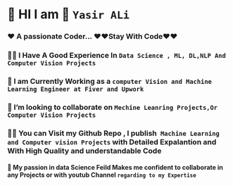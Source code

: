 # 🔭    HI I am  👋     `Yasir ALi ` 

### ❤️  A passionate Coder... ❤️❤️Stay With Code❤️❤️




### 👨‍🔬 I Have A Good Experience In `Data Science , ML, DL,NLP And Computer Vision Projects `




### 👀 I am Currently Working as a `computer Vision and Machine Learning Engineer at Fiver and Upwork`



###  👯 I’m looking to collaborate on `Mechine Leanring Projects,Or Computer Vision Projects`




### 👨‍💻  You can Visit my Github Repo , I publish` Machine Learning and Computer vision Projects` with Detailed Expalantion and With High Quality and understandable Code





#### 💞️ My passion in data Science Feild Makes me confident to collaborate in any Projects or with youtub Channel  ` regarding to my Expertise `




